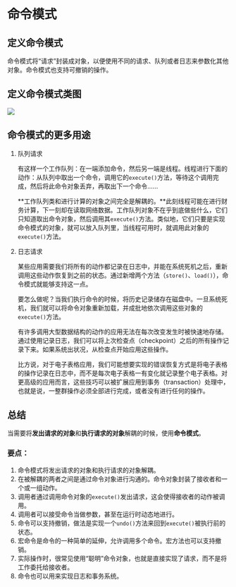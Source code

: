 # 命令模式

## 定义命令模式

命令模式将“请求”封装成对象，以便使用不同的请求、队列或者日志来参数化其他对象。命令模式也支持可撤销的操作。

## 定义命令模式类图

![](https://picgo-1300787142.cos.ap-shanghai.myqcloud.com/img/命令模式类图.jpg)

## 命令模式的更多用途

1. 队列请求

   有这样一个工作队列：在一端添加命令，然后另一端是线程。线程进行下面的动作：从队列中取出一个命令，调用它的`execute()`方法，等待这个调用完成，然后将此命令对象丢弃，再取出下一个命令……

   **工作队列类和进行计算的对象之间完全是解耦的。**此刻线程可能在进行财务计算，下一刻却在读取网络数据。工作队列对象不在乎到底做些什么，它们只知道取出命令对象，然后调用其`execute()`方法。类似地，它们只要是实现命令模式的对象，就可以放入队列里，当线程可用时，就调用此对象的`execute()`方法。

2. 日志请求

   某些应用需要我们将所有的动作都记录在日志中，并能在系统死机之后，重新调用这些动作恢复到之前的状态。通过新增两个方法（`store()`、`load()`），命令模式就能够支持这一点。

   要怎么做呢？当我们执行命令的时候，将历史记录储存在磁盘中。一旦系统死机，我们就可以将命令对象重新加载，并成批地依次调用这些对象的`execute()`方法。

   有许多调用大型数据结构的动作的应用无法在每次改变发生时被快速地存储。通过使用记录日志，我们可以将上次检查点（checkpoint）之后的所有操作记录下来。如果系统出状况，从检查点开始应用这些操作。

   比方说，对于电子表格应用，我们可能想要实现的错误恢复方式是将电子表格的操作记录在日志中，而不是每次电子表格一有变化就记录整个电子表格。对更高级的应用而言，这些技巧可以被扩展应用到事务（transaction）处理中，也就是说，一整群操作必须全部进行完成，或者没有进行任何的操作。

## 总结

当需要将**发出请求的对象**和**执行请求的对象**解耦的时候，使用**命令模式**。

### 要点：

1. 命令模式将发出请求的对象和执行请求的对象解耦。
2. 在被解耦的两者之间是通过命令对象进行沟通的。命令对象封装了接收者和一个或一组动作。
3. 调用者通过调用命令对象的`execute()`发出请求，这会使得接收者的动作被调用。
4. 调用者可以接受命令当做参数，甚至在运行时动态地进行。
5. 命令可以支持撤销，做法是实现一个`undo()`方法来回到`execute()`被执行前的状态。
6. 宏命令是命令的一种简单的延伸，允许调用多个命令。宏方法也可以支持撤销。
7. 实际操作时，很常见使用“聪明”命令对象，也就是直接实现了请求，而不是将工作委托给接收者。
8. 命令也可以用来实现日志和事务系统。